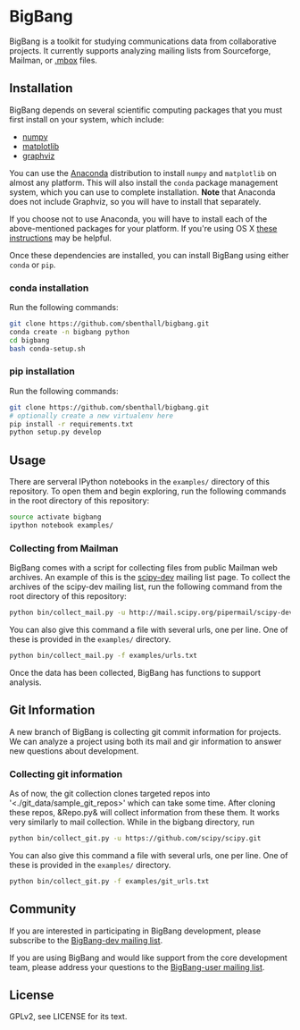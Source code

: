 # BigBang

BigBang is a toolkit for studying communications data from collaborative
projects. It currently supports analyzing mailing lists from Sourceforge,
Mailman, or [.mbox][mbox] files.

[mbox]: http://tools.ietf.org/html/rfc4155

## Installation

BigBang depends on several scientific computing packages that you must first install on your system, which include:

* [numpy](http://docs.scipy.org/doc/numpy/user/install.html)
* [matplotlib](http://matplotlib.org/users/installing.html)
* [graphviz](http://www.graphviz.org/)


You can use the [Anaconda](http://continuum.io/downloads) distribution to
install `numpy` and `matplotlib` on almost any platform. This will also install
the `conda` package management system, which you can use to complete
installation. **Note** that Anaconda does not include Graphviz, so you will
have to install that separately.

If you choose not to use Anaconda, you will have to install each of the
above-mentioned packages for your platform. If you're using OS X [these instructions][osx] may be helpful.

[osx]: http://www.lowindata.com/2013/installing-scientific-python-on-mac-os-x/

Once these dependencies are installed, you can install BigBang
using either `conda` or `pip`.

### conda installation

Run the following commands:

```bash
git clone https://github.com/sbenthall/bigbang.git
conda create -n bigbang python
cd bigbang
bash conda-setup.sh
```

### pip installation

Run the following commands:

```bash
git clone https://github.com/sbenthall/bigbang.git
# optionally create a new virtualenv here
pip install -r requirements.txt
python setup.py develop
```

## Usage

There are serveral IPython notebooks in the `examples/` directory of this
repository. To open them and begin exploring, run the following commands in the
root directory of this repository:

```bash
source activate bigbang
ipython notebook examples/
```

### Collecting from Mailman

BigBang comes with a script for collecting files from public Mailman web
archives. An example of this is the
[scipy-dev](http://mail.scipy.org/pipermail/scipy-dev/) mailing list page. To
collect the archives of the scipy-dev mailing list, run the following command
from the root directory of this repository:

```bash
python bin/collect_mail.py -u http://mail.scipy.org/pipermail/scipy-dev/
```

You can also give this command a file with several urls, one per line. One of these is provided in the `examples/` directory.

```bash
python bin/collect_mail.py -f examples/urls.txt
```

Once the data has been collected, BigBang has functions to support analysis.

## Git Information

A new branch of BigBang is collecting git commit information for projects. We can analyze a project using both its mail and gir information to answer new questions about development.

### Collecting git information

As of now, the git collection clones targeted repos into '<./git_data/sample_git_repos>' which can take some time. After cloning these repos, &Repo.py& will collect information from these them. It works very similarly to mail collection. While in the bigbang directory, run

```bash
python bin/collect_git.py -u https://github.com/scipy/scipy.git
```

You can also give this command a file with several urls, one per line. One of these is provided in the `examples/` directory.

```bash
python bin/collect_git.py -f examples/git_urls.txt
```

## Community

If you are interested in participating in BigBang development, please subscribe to the [BigBang-dev mailing list](https://lists.sudoroom.org/listinfo/bigbang-dev).

If you are using BigBang and would like support from the core development team, please address your questions to the [BigBang-user mailing list](https://lists.sudoroom.org/listinfo/bigbang-user).

## License

GPLv2, see LICENSE for its text.
